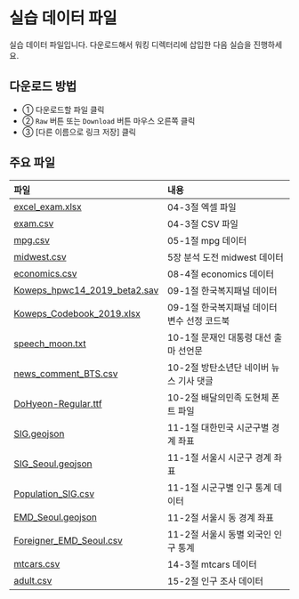 # 실습 데이터 파일
실습 데이터 파일입니다. 다운로드해서 워킹 디렉터리에 삽입한 다음 실습을 진행하세요.

## 다운로드 방법
- ① 다운로드할 파일 클릭
- ② `Raw` 버튼 또는 `Download` 버튼 마우스 오른쪽 클릭
- ③ [다른 이름으로 링크 저장] 클릭

## 주요 파일
파일           | 내용
:------------- |:-------------
[excel_exam.xlsx](https://github.com/youngwoos/Doit_Python/blob/main/Data/excel_exam.xlsx) | 04-3절 엑셀 파일
[exam.csv](https://github.com/youngwoos/Doit_Python/blob/main/Data/exam.csv) | 04-3절 CSV 파일
[mpg.csv](https://github.com/youngwoos/Doit_Python/blob/main/Data/mpg.csv) | 05-1절 mpg 데이터
[midwest.csv](https://github.com/youngwoos/Doit_Python/blob/main/Data/midwest.csv) | 5장 분석 도전 midwest 데이터
[economics.csv](https://github.com/youngwoos/Doit_Python/blob/main/Data/economics.csv) | 08-4절 economics 데이터
[Koweps_hpwc14_2019_beta2.sav](https://github.com/youngwoos/Doit_Python/blob/main/Data/Koweps_hpwc14_2019_beta2.sav) | 09-1절 한국복지패널 데이터
[Koweps_Codebook_2019.xlsx](https://github.com/youngwoos/Doit_Python/blob/main/Data/Koweps_Codebook_2019.xlsx) | 09-1절 한국복지패널 데이터 변수 선정 코드북
[speech_moon.txt](https://github.com/youngwoos/Doit_Python/blob/main/Data/speech_moon.txt) | 10-1절 문재인 대통령 대선 출마 선언문
[news_comment_BTS.csv](https://github.com/youngwoos/Doit_Python/blob/main/Data/news_comment_BTS.csv) | 10-2절 방탄소년단 네이버 뉴스 기사 댓글
[DoHyeon-Regular.ttf](https://github.com/youngwoos/Doit_Python/blob/main/Data/DoHyeon-Regular.ttf) | 10-2절 배달의민족 도현체 폰트 파일
[SIG.geojson](https://github.com/youngwoos/Doit_Python/blob/main/Data/SIG.geojson) | 11-1절 대한민국 시군구별 경계 좌표
[SIG_Seoul.geojson](https://github.com/youngwoos/Doit_Python/blob/main/Data/SIG_Seoul.geojson) | 11-1절 서울시 시군구 경계 좌표
[Population_SIG.csv](https://github.com/youngwoos/Doit_Python/blob/main/Data/Population_SIG.csv) | 11-1절 시군구별 인구 통계 데이터
[EMD_Seoul.geojson](https://github.com/youngwoos/Doit_Python/blob/main/Data/EMD_Seoul.geojson) | 11-2절 서울시 동 경계 좌표
[Foreigner_EMD_Seoul.csv](https://github.com/youngwoos/Doit_Python/blob/main/Data/Foreigner_EMD_Seoul.csv) | 11-2절 서울시 동별 외국인 인구 통계
[mtcars.csv](https://github.com/youngwoos/Doit_Python/blob/main/Data/mtcars.csv) | 14-3절 mtcars 데이터
[adult.csv](https://github.com/youngwoos/Doit_Python/blob/main/Data/adult.csv) | 15-2절 인구 조사 데이터

